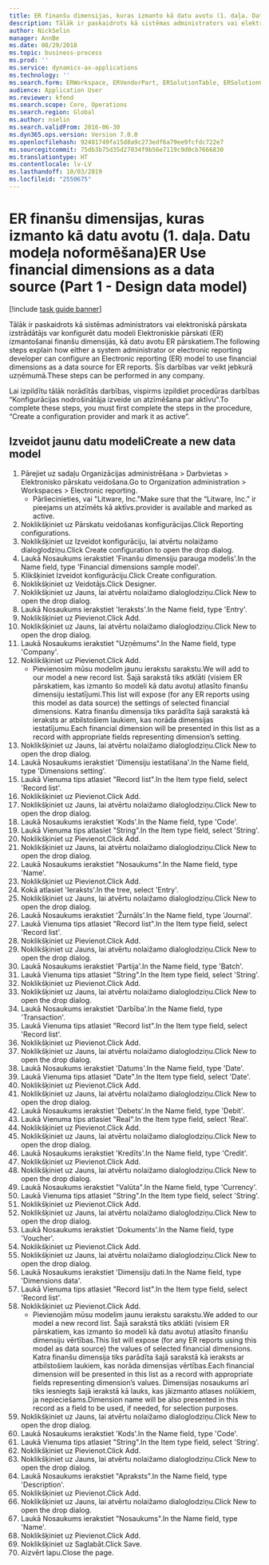 ```yaml
---
title: ER finanšu dimensijas, kuras izmanto kā datu avotu (1. daļa. Datu modeļa noformēšana)
description: Tālāk ir paskaidrots kā sistēmas administrators vai elektroniskā pārskata izstrādātājs var konfigurēt datu modeli Elektroniskie pārskati (ER) izmantošanai finanšu dimensijās, kā datu avotu ER pārskatiem.
author: NickSelin
manager: AnnBe
ms.date: 08/29/2018
ms.topic: business-process
ms.prod: ''
ms.service: dynamics-ax-applications
ms.technology: ''
ms.search.form: ERWorkspace, ERVendorPart, ERSolutionTable, ERSolutionCreateDropDialog, ERDataModelDesigner, ERDataModelContentsItemCreationDialog
audience: Application User
ms.reviewer: kfend
ms.search.scope: Core, Operations
ms.search.region: Global
ms.author: nselin
ms.search.validFrom: 2016-06-30
ms.dyn365.ops.version: Version 7.0.0
ms.openlocfilehash: 92481749fa15d8a9c273edf6a79ee9fcfdc722e7
ms.sourcegitcommit: 75db3b75d35d27034f9b56e7119c9d0cb7666830
ms.translationtype: HT
ms.contentlocale: lv-LV
ms.lasthandoff: 10/03/2019
ms.locfileid: "2550675"
---
```

# <a name="er-use-financial-dimensions-as-a-data-source-part-1---design-data-model"></a><span data-ttu-id="bd468-103">ER finanšu dimensijas, kuras izmanto kā datu avotu (1. daļa. Datu modeļa noformēšana)</span><span class="sxs-lookup"><span data-stu-id="bd468-103">ER Use financial dimensions as a data source (Part 1 - Design data model)</span></span>

[!include [task guide banner](../../includes/task-guide-banner.md)]

<span data-ttu-id="bd468-104">Tālāk ir paskaidrots kā sistēmas administrators vai elektroniskā pārskata izstrādātājs var konfigurēt datu modeli Elektroniskie pārskati (ER) izmantošanai finanšu dimensijās, kā datu avotu ER pārskatiem.</span><span class="sxs-lookup"><span data-stu-id="bd468-104">The following steps explain how either a system administrator or electronic reporting developer can configure an Electronic reporting (ER) model to use financial dimensions as a data source for ER reports.</span></span> <span data-ttu-id="bd468-105">Šīs darbības var veikt jebkurā uzņēmumā.</span><span class="sxs-lookup"><span data-stu-id="bd468-105">These steps can be performed in any company.</span></span>

<span data-ttu-id="bd468-106">Lai izpildītu tālāk norādītās darbības, vispirms izpildiet procedūras darbības “Konfigurācijas nodrošinātāja izveide un atzīmēšana par aktīvu”.</span><span class="sxs-lookup"><span data-stu-id="bd468-106">To complete these steps, you must first complete the steps in the procedure, “Create a configuration provider and mark it as active”.</span></span>


## <a name="create-a-new-data-model"></a><span data-ttu-id="bd468-107">Izveidot jaunu datu modeli</span><span class="sxs-lookup"><span data-stu-id="bd468-107">Create a new data model</span></span>
1. <span data-ttu-id="bd468-108">Pārejiet uz sadaļu Organizācijas administrēšana > Darbvietas > Elektronisko pārskatu veidošana.</span><span class="sxs-lookup"><span data-stu-id="bd468-108">Go to Organization administration > Workspaces > Electronic reporting.</span></span>
    * <span data-ttu-id="bd468-109">Pārliecinieties, vai "Litware, Inc."</span><span class="sxs-lookup"><span data-stu-id="bd468-109">Make sure that the “Litware, Inc.”</span></span> <span data-ttu-id="bd468-110">ir pieejams un atzīmēts kā aktīvs.</span><span class="sxs-lookup"><span data-stu-id="bd468-110">provider is available and marked as active.</span></span>  
2. <span data-ttu-id="bd468-111">Noklikšķiniet uz Pārskatu veidošanas konfigurācijas.</span><span class="sxs-lookup"><span data-stu-id="bd468-111">Click Reporting configurations.</span></span>
3. <span data-ttu-id="bd468-112">Noklikšķiniet uz Izveidot konfigurāciju, lai atvērtu nolaižamo dialoglodziņu.</span><span class="sxs-lookup"><span data-stu-id="bd468-112">Click Create configuration to open the drop dialog.</span></span>
4. <span data-ttu-id="bd468-113">Laukā Nosaukums ierakstiet 'Finanšu dimensiju parauga modelis'.</span><span class="sxs-lookup"><span data-stu-id="bd468-113">In the Name field, type 'Financial dimensions sample model'.</span></span>
5. <span data-ttu-id="bd468-114">Klikšķiniet Izveidot konfigurāciju.</span><span class="sxs-lookup"><span data-stu-id="bd468-114">Click Create configuration.</span></span>
6. <span data-ttu-id="bd468-115">Noklikšķiniet uz Veidotājs.</span><span class="sxs-lookup"><span data-stu-id="bd468-115">Click Designer.</span></span>
7. <span data-ttu-id="bd468-116">Noklikšķiniet uz Jauns, lai atvērtu nolaižamo dialoglodziņu.</span><span class="sxs-lookup"><span data-stu-id="bd468-116">Click New to open the drop dialog.</span></span>
8. <span data-ttu-id="bd468-117">Laukā Nosaukums ierakstiet 'Ieraksts'.</span><span class="sxs-lookup"><span data-stu-id="bd468-117">In the Name field, type 'Entry'.</span></span>
9. <span data-ttu-id="bd468-118">Noklikšķiniet uz Pievienot.</span><span class="sxs-lookup"><span data-stu-id="bd468-118">Click Add.</span></span>
10. <span data-ttu-id="bd468-119">Noklikšķiniet uz Jauns, lai atvērtu nolaižamo dialoglodziņu.</span><span class="sxs-lookup"><span data-stu-id="bd468-119">Click New to open the drop dialog.</span></span>
11. <span data-ttu-id="bd468-120">Laukā Nosaukums ierakstiet "Uzņēmums".</span><span class="sxs-lookup"><span data-stu-id="bd468-120">In the Name field, type 'Company'.</span></span>
12. <span data-ttu-id="bd468-121">Noklikšķiniet uz Pievienot.</span><span class="sxs-lookup"><span data-stu-id="bd468-121">Click Add.</span></span>
    * <span data-ttu-id="bd468-122">Pievienosim mūsu modelim jaunu ierakstu sarakstu.</span><span class="sxs-lookup"><span data-stu-id="bd468-122">We will add to our model a new record list.</span></span> <span data-ttu-id="bd468-123">Šajā sarakstā tiks atklāti (visiem ER pārskatiem, kas izmanto šo modeli kā datu avotu) atlasīto finanšu dimensiju iestatījumi.</span><span class="sxs-lookup"><span data-stu-id="bd468-123">This list will expose (for any ER reports using this model as data source) the settings of selected financial dimensions.</span></span> <span data-ttu-id="bd468-124">Katra finanšu dimensija tiks parādīta šajā sarakstā kā ieraksts ar atbilstošiem laukiem, kas norāda dimensijas iestatījumu.</span><span class="sxs-lookup"><span data-stu-id="bd468-124">Each financial dimension will be presented in this list as a record with appropriate fields representing dimension’s setting.</span></span>  
13. <span data-ttu-id="bd468-125">Noklikšķiniet uz Jauns, lai atvērtu nolaižamo dialoglodziņu.</span><span class="sxs-lookup"><span data-stu-id="bd468-125">Click New to open the drop dialog.</span></span>
14. <span data-ttu-id="bd468-126">Laukā Nosaukums ierakstiet 'Dimensiju iestatīšana'.</span><span class="sxs-lookup"><span data-stu-id="bd468-126">In the Name field, type 'Dimensions setting'.</span></span>
15. <span data-ttu-id="bd468-127">Laukā Vienuma tips atlasiet "Record list".</span><span class="sxs-lookup"><span data-stu-id="bd468-127">In the Item type field, select 'Record list'.</span></span>
16. <span data-ttu-id="bd468-128">Noklikšķiniet uz Pievienot.</span><span class="sxs-lookup"><span data-stu-id="bd468-128">Click Add.</span></span>
17. <span data-ttu-id="bd468-129">Noklikšķiniet uz Jauns, lai atvērtu nolaižamo dialoglodziņu.</span><span class="sxs-lookup"><span data-stu-id="bd468-129">Click New to open the drop dialog.</span></span>
18. <span data-ttu-id="bd468-130">Laukā Nosaukums ierakstiet 'Kods'.</span><span class="sxs-lookup"><span data-stu-id="bd468-130">In the Name field, type 'Code'.</span></span>
19. <span data-ttu-id="bd468-131">Laukā Vienuma tips atlasiet "String".</span><span class="sxs-lookup"><span data-stu-id="bd468-131">In the Item type field, select 'String'.</span></span>
20. <span data-ttu-id="bd468-132">Noklikšķiniet uz Pievienot.</span><span class="sxs-lookup"><span data-stu-id="bd468-132">Click Add.</span></span>
21. <span data-ttu-id="bd468-133">Noklikšķiniet uz Jauns, lai atvērtu nolaižamo dialoglodziņu.</span><span class="sxs-lookup"><span data-stu-id="bd468-133">Click New to open the drop dialog.</span></span>
22. <span data-ttu-id="bd468-134">Laukā Nosaukums ierakstiet "Nosaukums".</span><span class="sxs-lookup"><span data-stu-id="bd468-134">In the Name field, type 'Name'.</span></span>
23. <span data-ttu-id="bd468-135">Noklikšķiniet uz Pievienot.</span><span class="sxs-lookup"><span data-stu-id="bd468-135">Click Add.</span></span>
24. <span data-ttu-id="bd468-136">Kokā atlasiet 'Ieraksts'.</span><span class="sxs-lookup"><span data-stu-id="bd468-136">In the tree, select 'Entry'.</span></span>
25. <span data-ttu-id="bd468-137">Noklikšķiniet uz Jauns, lai atvērtu nolaižamo dialoglodziņu.</span><span class="sxs-lookup"><span data-stu-id="bd468-137">Click New to open the drop dialog.</span></span>
26. <span data-ttu-id="bd468-138">Laukā Nosaukums ierakstiet 'Žurnāls'.</span><span class="sxs-lookup"><span data-stu-id="bd468-138">In the Name field, type 'Journal'.</span></span>
27. <span data-ttu-id="bd468-139">Laukā Vienuma tips atlasiet "Record list".</span><span class="sxs-lookup"><span data-stu-id="bd468-139">In the Item type field, select 'Record list'.</span></span>
28. <span data-ttu-id="bd468-140">Noklikšķiniet uz Pievienot.</span><span class="sxs-lookup"><span data-stu-id="bd468-140">Click Add.</span></span>
29. <span data-ttu-id="bd468-141">Noklikšķiniet uz Jauns, lai atvērtu nolaižamo dialoglodziņu.</span><span class="sxs-lookup"><span data-stu-id="bd468-141">Click New to open the drop dialog.</span></span>
30. <span data-ttu-id="bd468-142">Laukā Nosaukums ierakstiet 'Partija'.</span><span class="sxs-lookup"><span data-stu-id="bd468-142">In the Name field, type 'Batch'.</span></span>
31. <span data-ttu-id="bd468-143">Laukā Vienuma tips atlasiet "String".</span><span class="sxs-lookup"><span data-stu-id="bd468-143">In the Item type field, select 'String'.</span></span>
32. <span data-ttu-id="bd468-144">Noklikšķiniet uz Pievienot.</span><span class="sxs-lookup"><span data-stu-id="bd468-144">Click Add.</span></span>
33. <span data-ttu-id="bd468-145">Noklikšķiniet uz Jauns, lai atvērtu nolaižamo dialoglodziņu.</span><span class="sxs-lookup"><span data-stu-id="bd468-145">Click New to open the drop dialog.</span></span>
34. <span data-ttu-id="bd468-146">Laukā Nosaukums ierakstiet 'Darbība'.</span><span class="sxs-lookup"><span data-stu-id="bd468-146">In the Name field, type 'Transaction'.</span></span>
35. <span data-ttu-id="bd468-147">Laukā Vienuma tips atlasiet "Record list".</span><span class="sxs-lookup"><span data-stu-id="bd468-147">In the Item type field, select 'Record list'.</span></span>
36. <span data-ttu-id="bd468-148">Noklikšķiniet uz Pievienot.</span><span class="sxs-lookup"><span data-stu-id="bd468-148">Click Add.</span></span>
37. <span data-ttu-id="bd468-149">Noklikšķiniet uz Jauns, lai atvērtu nolaižamo dialoglodziņu.</span><span class="sxs-lookup"><span data-stu-id="bd468-149">Click New to open the drop dialog.</span></span>
38. <span data-ttu-id="bd468-150">Laukā Nosaukums ierakstiet 'Datums'.</span><span class="sxs-lookup"><span data-stu-id="bd468-150">In the Name field, type 'Date'.</span></span>
39. <span data-ttu-id="bd468-151">Laukā Vienuma tips atlasiet "Date".</span><span class="sxs-lookup"><span data-stu-id="bd468-151">In the Item type field, select 'Date'.</span></span>
40. <span data-ttu-id="bd468-152">Noklikšķiniet uz Pievienot.</span><span class="sxs-lookup"><span data-stu-id="bd468-152">Click Add.</span></span>
41. <span data-ttu-id="bd468-153">Noklikšķiniet uz Jauns, lai atvērtu nolaižamo dialoglodziņu.</span><span class="sxs-lookup"><span data-stu-id="bd468-153">Click New to open the drop dialog.</span></span>
42. <span data-ttu-id="bd468-154">Laukā Nosaukums ierakstiet 'Debets'.</span><span class="sxs-lookup"><span data-stu-id="bd468-154">In the Name field, type 'Debit'.</span></span>
43. <span data-ttu-id="bd468-155">Laukā Vienuma tips atlasiet "Real".</span><span class="sxs-lookup"><span data-stu-id="bd468-155">In the Item type field, select 'Real'.</span></span>
44. <span data-ttu-id="bd468-156">Noklikšķiniet uz Pievienot.</span><span class="sxs-lookup"><span data-stu-id="bd468-156">Click Add.</span></span>
45. <span data-ttu-id="bd468-157">Noklikšķiniet uz Jauns, lai atvērtu nolaižamo dialoglodziņu.</span><span class="sxs-lookup"><span data-stu-id="bd468-157">Click New to open the drop dialog.</span></span>
46. <span data-ttu-id="bd468-158">Laukā Nosaukums ierakstiet 'Kredīts'.</span><span class="sxs-lookup"><span data-stu-id="bd468-158">In the Name field, type 'Credit'.</span></span>
47. <span data-ttu-id="bd468-159">Noklikšķiniet uz Pievienot.</span><span class="sxs-lookup"><span data-stu-id="bd468-159">Click Add.</span></span>
48. <span data-ttu-id="bd468-160">Noklikšķiniet uz Jauns, lai atvērtu nolaižamo dialoglodziņu.</span><span class="sxs-lookup"><span data-stu-id="bd468-160">Click New to open the drop dialog.</span></span>
49. <span data-ttu-id="bd468-161">Laukā Nosaukums ierakstiet "Valūta".</span><span class="sxs-lookup"><span data-stu-id="bd468-161">In the Name field, type 'Currency'.</span></span>
50. <span data-ttu-id="bd468-162">Laukā Vienuma tips atlasiet "String".</span><span class="sxs-lookup"><span data-stu-id="bd468-162">In the Item type field, select 'String'.</span></span>
51. <span data-ttu-id="bd468-163">Noklikšķiniet uz Pievienot.</span><span class="sxs-lookup"><span data-stu-id="bd468-163">Click Add.</span></span>
52. <span data-ttu-id="bd468-164">Noklikšķiniet uz Jauns, lai atvērtu nolaižamo dialoglodziņu.</span><span class="sxs-lookup"><span data-stu-id="bd468-164">Click New to open the drop dialog.</span></span>
53. <span data-ttu-id="bd468-165">Laukā Nosaukums ierakstiet 'Dokuments'.</span><span class="sxs-lookup"><span data-stu-id="bd468-165">In the Name field, type 'Voucher'.</span></span>
54. <span data-ttu-id="bd468-166">Noklikšķiniet uz Pievienot.</span><span class="sxs-lookup"><span data-stu-id="bd468-166">Click Add.</span></span>
55. <span data-ttu-id="bd468-167">Noklikšķiniet uz Jauns, lai atvērtu nolaižamo dialoglodziņu.</span><span class="sxs-lookup"><span data-stu-id="bd468-167">Click New to open the drop dialog.</span></span>
56. <span data-ttu-id="bd468-168">Laukā Nosaukums ierakstiet 'Dimensiju dati.</span><span class="sxs-lookup"><span data-stu-id="bd468-168">In the Name field, type 'Dimensions data'.</span></span>
57. <span data-ttu-id="bd468-169">Laukā Vienuma tips atlasiet "Record list".</span><span class="sxs-lookup"><span data-stu-id="bd468-169">In the Item type field, select 'Record list'.</span></span>
58. <span data-ttu-id="bd468-170">Noklikšķiniet uz Pievienot.</span><span class="sxs-lookup"><span data-stu-id="bd468-170">Click Add.</span></span>
    * <span data-ttu-id="bd468-171">Pievienojām mūsu modelim jaunu ierakstu sarakstu.</span><span class="sxs-lookup"><span data-stu-id="bd468-171">We added to our model a new record list.</span></span> <span data-ttu-id="bd468-172">Šajā sarakstā tiks atklāti (visiem ER pārskatiem, kas izmanto šo modeli kā datu avotu) atlasīto finanšu dimensiju vērtības.</span><span class="sxs-lookup"><span data-stu-id="bd468-172">This list will expose (for any ER reports using this model as data source) the values of selected financial dimensions.</span></span> <span data-ttu-id="bd468-173">Katra finanšu dimensija tiks parādīta šajā sarakstā kā ieraksts ar atbilstošiem laukiem, kas norāda dimensijas vērtības.</span><span class="sxs-lookup"><span data-stu-id="bd468-173">Each financial dimension will be presented in this list as a record with appropriate fields representing dimension’s values.</span></span> <span data-ttu-id="bd468-174">Dimensijas nosaukums arī tiks iesniegts šajā ierakstā kā lauks, kas jāizmanto atlases nolūkiem, ja nepieciešams.</span><span class="sxs-lookup"><span data-stu-id="bd468-174">Dimension name will be also presented in this record as a field to be used, if needed, for selection purposes.</span></span>  
59. <span data-ttu-id="bd468-175">Noklikšķiniet uz Jauns, lai atvērtu nolaižamo dialoglodziņu.</span><span class="sxs-lookup"><span data-stu-id="bd468-175">Click New to open the drop dialog.</span></span>
60. <span data-ttu-id="bd468-176">Laukā Nosaukums ierakstiet 'Kods'.</span><span class="sxs-lookup"><span data-stu-id="bd468-176">In the Name field, type 'Code'.</span></span>
61. <span data-ttu-id="bd468-177">Laukā Vienuma tips atlasiet "String".</span><span class="sxs-lookup"><span data-stu-id="bd468-177">In the Item type field, select 'String'.</span></span>
62. <span data-ttu-id="bd468-178">Noklikšķiniet uz Pievienot.</span><span class="sxs-lookup"><span data-stu-id="bd468-178">Click Add.</span></span>
63. <span data-ttu-id="bd468-179">Noklikšķiniet uz Jauns, lai atvērtu nolaižamo dialoglodziņu.</span><span class="sxs-lookup"><span data-stu-id="bd468-179">Click New to open the drop dialog.</span></span>
64. <span data-ttu-id="bd468-180">Laukā Nosaukums ierakstiet "Apraksts".</span><span class="sxs-lookup"><span data-stu-id="bd468-180">In the Name field, type 'Description'.</span></span>
65. <span data-ttu-id="bd468-181">Noklikšķiniet uz Pievienot.</span><span class="sxs-lookup"><span data-stu-id="bd468-181">Click Add.</span></span>
66. <span data-ttu-id="bd468-182">Noklikšķiniet uz Jauns, lai atvērtu nolaižamo dialoglodziņu.</span><span class="sxs-lookup"><span data-stu-id="bd468-182">Click New to open the drop dialog.</span></span>
67. <span data-ttu-id="bd468-183">Laukā Nosaukums ierakstiet "Nosaukums".</span><span class="sxs-lookup"><span data-stu-id="bd468-183">In the Name field, type 'Name'.</span></span>
68. <span data-ttu-id="bd468-184">Noklikšķiniet uz Pievienot.</span><span class="sxs-lookup"><span data-stu-id="bd468-184">Click Add.</span></span>
69. <span data-ttu-id="bd468-185">Noklikšķiniet uz Saglabāt.</span><span class="sxs-lookup"><span data-stu-id="bd468-185">Click Save.</span></span>
70. <span data-ttu-id="bd468-186">Aizvērt lapu.</span><span class="sxs-lookup"><span data-stu-id="bd468-186">Close the page.</span></span>

